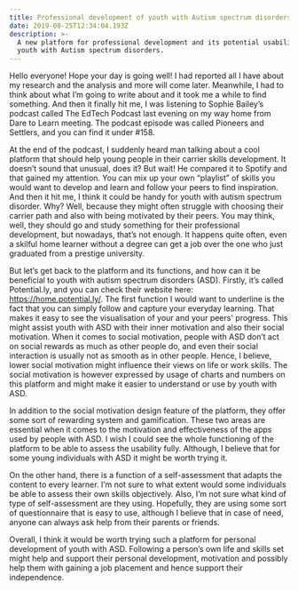 ```yaml
---
title: Professional development of youth with Autism spectrum disorders
date: 2019-08-25T12:34:04.193Z
description: >-
  A new platform for professional development and its potential usability by
  youth with Autism spectrum disorders.
---
```

Hello everyone! Hope your day is going well! I had reported all I have about my research and the analysis and more will come later. Meanwhile, I had to think about what I’m going to write about and it took me a while to find something. And then it finally hit me, I was listening to Sophie Bailey’s podcast called The EdTech Podcast last evening on my way home from Dare to Learn meeting. The podcast episode was called Pioneers and Settlers, and you can find it under #158.

At the end of the podcast, I suddenly heard man talking about a cool platform that should help young people in their carrier skills development. It doesn’t sound that unusual, does it? But wait! He compared it to Spotify and that gained my attention. You can mix up your own “playlist” of skills you would want to develop and learn and follow your peers to find inspiration. And then it hit me, I think it could be handy for youth with autism spectrum disorder. Why? Well, because they might often struggle with choosing their carrier path and also with being motivated by their peers. You may think, well, they should go and study something for their professional development, but nowadays, that’s not enough. It happens quite often, even a skilful home learner without a degree can get a job over the one who just graduated from a prestige university. 

But let’s get back to the platform and its functions, and how can it be beneficial to youth with autism spectrum disorders (ASD). Firstly, it’s called Potential.ly, and you can check their website here: https://home.potential.ly/. The first function I would want to underline is the fact that you can simply follow and capture your everyday learning. That makes it easy to see the visualisation of your and your peers' progress. This might assist youth with ASD with their inner motivation and also their social motivation. When it comes to social motivation, people with ASD don’t act on social rewards as much as other people do, and even their social interaction is usually not as smooth as in other people. Hence, I believe, lower social motivation might influence their views on life or work skills. The social motivation is however expressed by usage of charts and numbers on this platform and might make it easier to understand or use by youth with ASD. 

In addition to the social motivation design feature of the platform, they offer some sort of rewarding system and gamification. These two areas are essential when it comes to the motivation and effectiveness of the apps used by people with ASD. I wish I could see the whole functioning of the platform to be able to assess the usability fully. Although, I believe that for some young individuals with ASD it might be worth trying it. 

On the other hand, there is a function of a self-assessment that adapts the content to every learner. I’m not sure to what extent would some individuals be able to assess their own skills objectively. Also, I’m not sure what kind of type of self-assessment are they using. Hopefully, they are using some sort of questionnaire that is easy to use, although I believe that in case of need, anyone can always ask help from their parents or friends.

Overall, I think it would be worth trying such a platform for personal development of youth with ASD. Following a person’s own life and skills set might help and support their personal development, motivation and possibly help them with gaining a job placement and hence support their independence.
